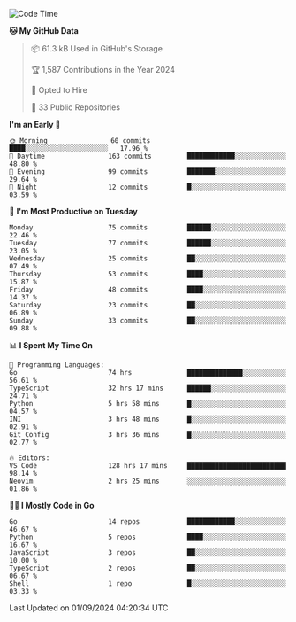 <!--START_SECTION:thansetan-waka-->
![Code Time](http://img.shields.io/badge/Code%20Time-130%20hrs%2043%20mins-blue)

**🐱 My GitHub Data** 

> 📦 61.3 kB Used in GitHub's Storage 
 > 
> 🏆 1,587 Contributions in the Year 2024
 > 
> 💼 Opted to Hire
 > 
> 📜 33 Public Repositories 
 > 

**I'm an Early 🐤** 

```text
🌞 Morning                60 commits          ████░░░░░░░░░░░░░░░░░░░░░   17.96 % 
🌆 Daytime                163 commits         ████████████░░░░░░░░░░░░░   48.80 % 
🌃 Evening                99 commits          ███████░░░░░░░░░░░░░░░░░░   29.64 % 
🌙 Night                  12 commits          █░░░░░░░░░░░░░░░░░░░░░░░░   03.59 % 
```

📅 **I'm Most Productive on Tuesday** 

```text
Monday                   75 commits          ██████░░░░░░░░░░░░░░░░░░░   22.46 % 
Tuesday                  77 commits          ██████░░░░░░░░░░░░░░░░░░░   23.05 % 
Wednesday                25 commits          ██░░░░░░░░░░░░░░░░░░░░░░░   07.49 % 
Thursday                 53 commits          ████░░░░░░░░░░░░░░░░░░░░░   15.87 % 
Friday                   48 commits          ████░░░░░░░░░░░░░░░░░░░░░   14.37 % 
Saturday                 23 commits          ██░░░░░░░░░░░░░░░░░░░░░░░   06.89 % 
Sunday                   33 commits          ██░░░░░░░░░░░░░░░░░░░░░░░   09.88 % 
```

📊 **I Spent My Time On** 

```text
💬 Programming Languages: 
Go                       74 hrs              ██████████████░░░░░░░░░░░   56.61 % 
TypeScript               32 hrs 17 mins      ██████░░░░░░░░░░░░░░░░░░░   24.71 % 
Python                   5 hrs 58 mins       █░░░░░░░░░░░░░░░░░░░░░░░░   04.57 % 
INI                      3 hrs 48 mins       █░░░░░░░░░░░░░░░░░░░░░░░░   02.91 % 
Git Config               3 hrs 36 mins       █░░░░░░░░░░░░░░░░░░░░░░░░   02.77 % 

🔥 Editors: 
VS Code                  128 hrs 17 mins     █████████████████████████   98.14 % 
Neovim                   2 hrs 25 mins       ░░░░░░░░░░░░░░░░░░░░░░░░░   01.86 % 
```

**🧑‍💻 I Mostly Code in Go** 

```text
Go                       14 repos            ████████████░░░░░░░░░░░░░   46.67 % 
Python                   5 repos             ████░░░░░░░░░░░░░░░░░░░░░   16.67 % 
JavaScript               3 repos             ██░░░░░░░░░░░░░░░░░░░░░░░   10.00 % 
TypeScript               2 repos             ██░░░░░░░░░░░░░░░░░░░░░░░   06.67 % 
Shell                    1 repo              █░░░░░░░░░░░░░░░░░░░░░░░░   03.33 % 
```

Last Updated on 01/09/2024 04:20:34 UTC
<!--END_SECTION:thansetan-waka-->